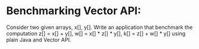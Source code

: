 # Benchmarking Vector API:
Consider two given arrays, x[], y[]. Write an application that benchmark the computation z[] = x[] + y[], w[] = x[] * z[] * y[], k[] = z[] + w[] * y[] using plain Java and Vector API.